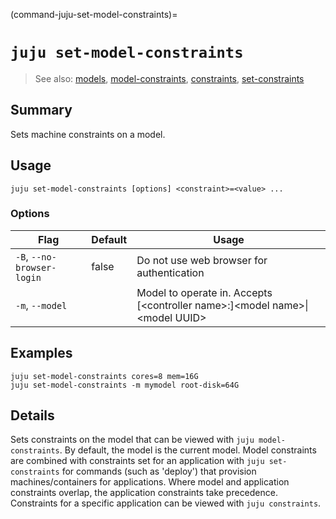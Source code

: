 (command-juju-set-model-constraints)=
# `juju set-model-constraints`
> See also: [models](#models), [model-constraints](#model-constraints), [constraints](#constraints), [set-constraints](#set-constraints)

## Summary
Sets machine constraints on a model.

## Usage
```juju set-model-constraints [options] <constraint>=<value> ...```

### Options
| Flag | Default | Usage |
| --- | --- | --- |
| `-B`, `--no-browser-login` | false | Do not use web browser for authentication |
| `-m`, `--model` |  | Model to operate in. Accepts [&lt;controller name&gt;:]&lt;model name&gt;&#x7c;&lt;model UUID&gt; |

## Examples

    juju set-model-constraints cores=8 mem=16G
    juju set-model-constraints -m mymodel root-disk=64G


## Details
Sets constraints on the model that can be viewed with
`juju model-constraints`.  By default, the model is the current model.
Model constraints are combined with constraints set for an application with
`juju set-constraints` for commands (such as 'deploy') that provision
machines/containers for applications. Where model and application constraints overlap, the
application constraints take precedence.
Constraints for a specific application can be viewed with `juju constraints`.